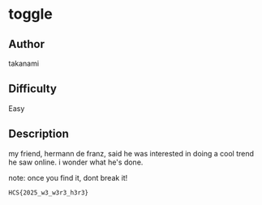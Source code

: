 # toggle

## Author

takanami

## Difficulty

Easy

## Description

my friend, hermann de franz, said he was interested in doing a cool trend he saw online. i wonder what he's done.

note: once you find it, dont break it!

```
HCS{2025_w3_w3r3_h3r3}
```
